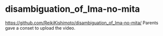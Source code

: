 # disambiguation_of_Ima-no-mita

https://github.com/ReikiKishimoto/disambiguation_of_Ima-no-mita/
Parents gave a conset to upload the video.

